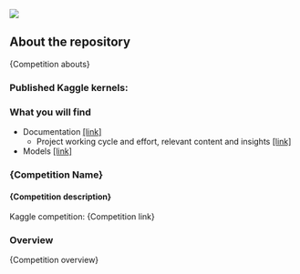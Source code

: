 ![](https://github.com/dimitreOliveira/Google-QUEST-QA-Labeling/blob/master/Assets/banner.png)

## About the repository
{Competition abouts}

### Published Kaggle kernels:

### What you will find
- Documentation [[link]]()
  - Project working cycle and effort, relevant content and insights [[link]]()
- Models [[link]]()

### {Competition Name}
#### {Competition description}

Kaggle competition: {Competition link}

### Overview

{Competition overview}

